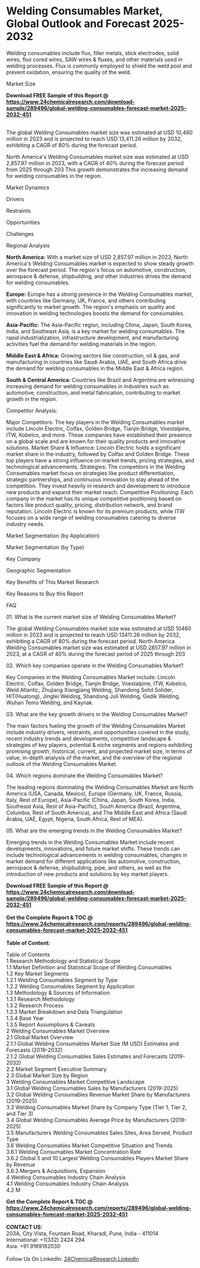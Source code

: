<h1>Welding Consumables Market, Global Outlook and Forecast 2025-2032</h1><p>Welding consumables include flux, filler metals, stick electrodes, solid wires, flux cored wires, SAW wires &amp; fluxes, and other materials used in welding processes. Flux is commonly employed to shield the weld pool and prevent oxidation, ensuring the quality of the weld.</p><p>
Market Size</p><p>
</p><div><b>Download FREE Sample of this Report @ 
            <a href="https://www.24chemicalresearch.com/download-sample/289496/global-welding-consumables-forecast-market-2025-2032-451">
            https://www.24chemicalresearch.com/download-sample/289496/global-welding-consumables-forecast-market-2025-2032-451</a></b></div><br><p>The global Welding Consumables market size was estimated at USD 10,460 million in 2023 and is projected to reach USD 13,411.26 million by 2032, exhibiting a CAGR of 80% during the forecast period.</p><p>
</p><p>North America's Welding Consumables market size was estimated at USD 2,857.97 million in 2023, with a CAGR of 40% during the forecast period from 2025 through 203 This growth demonstrates the increasing demand for welding consumables in the region.</p><p>
Market Dynamics</p><p>
Drivers</p><p>
</p><p>
Restraints</p><p>
</p><p>
Opportunities</p><p>
</p><p>
Challenges</p><p>
</p><p>
Regional Analysis</p><p>
</p><p><strong>North America:</strong> With a market size of USD 2,857.97 million in 2023, North America's Welding Consumables market is expected to show steady growth over the forecast period. The region's focus on automotive, construction, aerospace &amp; defense, shipbuilding, and other industries drives the demand for welding consumables.</p><p>
</p><p><strong>Europe:</strong> Europe has a strong presence in the Welding Consumables market, with countries like Germany, UK, France, and others contributing significantly to market growth. The region's emphasis on quality and innovation in welding technologies boosts the demand for consumables.</p><p>
</p><p><strong>Asia-Pacific:</strong> The Asia-Pacific region, including China, Japan, South Korea, India, and Southeast Asia, is a key market for welding consumables. The rapid industrialization, infrastructure development, and manufacturing activities fuel the demand for welding materials in the region.</p><p>
</p><p><strong>Middle East &amp; Africa:</strong> Growing sectors like construction, oil &amp; gas, and manufacturing in countries like Saudi Arabia, UAE, and South Africa drive the demand for welding consumables in the Middle East &amp; Africa region.</p><p>
</p><p><strong>South &amp; Central America:</strong> Countries like Brazil and Argentina are witnessing increasing demand for welding consumables in industries such as automotive, construction, and metal fabrication, contributing to market growth in the region.</p><p>
Competitor Analysis:</p><p>
</p><p>Major Competitors: The key players in the Welding Consumables market include Lincoln Electric, Colfax, Golden Bridge, Tianjin Bridge, Voestalpine, ITW, Kobelco, and more. These companies have established their presence on a global scale and are known for their quality products and innovative solutions. Market Share &amp; Influence: Lincoln Electric holds a significant market share in the industry, followed by Colfax and Golden Bridge. These top players have a strong influence on market trends, pricing strategies, and technological advancements. Strategies: The competitors in the Welding Consumables market focus on strategies like product differentiation, strategic partnerships, and continuous innovation to stay ahead of the competition. They invest heavily in research and development to introduce new products and expand their market reach. Competitive Positioning: Each company in the market has its unique competitive positioning based on factors like product quality, pricing, distribution network, and brand reputation. Lincoln Electric is known for its premium products, while ITW focuses on a wide range of welding consumables catering to diverse industry needs.</p><p>
Market Segmentation (by Application)</p><p>
</p><p>
Market Segmentation (by Type)</p><p>
</p><p>
Key Company</p><p>
</p><p>
Geographic Segmentation</p><p>
</p><p>
Key Benefits of This Market Research</p><p>
</p><p>
Key Reasons to Buy this Report</p><p>
</p><p>
FAQ</p><p>
01. What is the current market size of Welding Consumables Market?</p><p>
</p><p>The global Welding Consumables market size was estimated at USD 10460 million in 2023 and is projected to reach USD 13411.26 million by 2032, exhibiting a CAGR of 80% during the forecast period. North America Welding Consumables market size was estimated at USD 2857.97 million in 2023, at a CAGR of 40% during the forecast period of 2025 through 203</p><p>
02. Which key companies operate in the Welding Consumables Market?</p><p>
</p><p>Key Companies in the Welding Consumables Market include: Lincoln Electric, Colfax, Golden Bridge, Tianjin Bridge, Voestalpine, ITW, Kobelco, Weld Atlantic, Zhujiang Xiangjiang Welding, Shandong Solid Solider, HIT(Huatong), Jinglei Welding, Shandong Juli Welding, Gedik Welding, Wuhan Temo Welding, and Kaynak.</p><p>
03. What are the key growth drivers in the Welding Consumables Market?</p><p>
</p><p>The main factors fueling the growth of the Welding Consumables Market include industry drivers, restraints, and opportunities covered in the study, recent industry trends and developments, competitive landscape &amp; strategies of key players, potential &amp; niche segments and regions exhibiting promising growth, historical, current, and projected market size, in terms of value, in-depth analysis of the market, and the overview of the regional outlook of the Welding Consumables Market.</p><p>
04. Which regions dominate the Welding Consumables Market?</p><p>
</p><p>The leading regions dominating the Welding Consumables Market are North America (USA, Canada, Mexico), Europe (Germany, UK, France, Russia, Italy, Rest of Europe), Asia-Pacific (China, Japan, South Korea, India, Southeast Asia, Rest of Asia-Pacific), South America (Brazil, Argentina, Columbia, Rest of South America), and The Middle East and Africa (Saudi Arabia, UAE, Egypt, Nigeria, South Africa, Rest of MEA).</p><p>
05. What are the emerging trends in the Welding Consumables Market?</p><p>
</p><p>Emerging trends in the Welding Consumables Market include recent developments, innovations, and future market shifts. These trends can include technological advancements in welding consumables, changes in market demand for different applications like automotive, construction, aerospace &amp; defense, shipbuilding, pipe, and others, as well as the introduction of new products and solutions by key market players.</p><div><b>Download FREE Sample of this Report @ 
            <a href="https://www.24chemicalresearch.com/download-sample/289496/global-welding-consumables-forecast-market-2025-2032-451">
            https://www.24chemicalresearch.com/download-sample/289496/global-welding-consumables-forecast-market-2025-2032-451</a></b></div><br><div><b>Get the Complete Report & TOC @ 
            <a href="https://www.24chemicalresearch.com/reports/289496/global-welding-consumables-forecast-market-2025-2032-451">
            https://www.24chemicalresearch.com/reports/289496/global-welding-consumables-forecast-market-2025-2032-451</a></b></div><br>
            <b>Table of Content:</b><p>Table of Contents<br />
1 Research Methodology and Statistical Scope<br />
1.1 Market Definition and Statistical Scope of Welding Consumables<br />
1.2 Key Market Segments<br />
1.2.1 Welding Consumables Segment by Type<br />
1.2.2 Welding Consumables Segment by Application<br />
1.3 Methodology & Sources of Information<br />
1.3.1 Research Methodology<br />
1.3.2 Research Process<br />
1.3.3 Market Breakdown and Data Triangulation<br />
1.3.4 Base Year<br />
1.3.5 Report Assumptions & Caveats<br />
2 Welding Consumables Market Overview<br />
2.1 Global Market Overview<br />
2.1.1 Global Welding Consumables Market Size (M USD) Estimates and Forecasts (2019-2032)<br />
2.1.2 Global Welding Consumables Sales Estimates and Forecasts (2019-2032)<br />
2.2 Market Segment Executive Summary<br />
2.3 Global Market Size by Region<br />
3 Welding Consumables Market Competitive Landscape<br />
3.1 Global Welding Consumables Sales by Manufacturers (2019-2025)<br />
3.2 Global Welding Consumables Revenue Market Share by Manufacturers (2019-2025)<br />
3.3 Welding Consumables Market Share by Company Type (Tier 1, Tier 2, and Tier 3)<br />
3.4 Global Welding Consumables Average Price by Manufacturers (2019-2025)<br />
3.5 Manufacturers Welding Consumables Sales Sites, Area Served, Product Type<br />
3.6 Welding Consumables Market Competitive Situation and Trends<br />
3.6.1 Welding Consumables Market Concentration Rate<br />
3.6.2 Global 5 and 10 Largest Welding Consumables Players Market Share by Revenue<br />
3.6.3 Mergers & Acquisitions, Expansion<br />
4 Welding Consumables Industry Chain Analysis<br />
4.1 Welding Consumables Industry Chain Analysis<br />
4.2 M</p><div><b>Get the Complete Report & TOC @ 
            <a href="https://www.24chemicalresearch.com/reports/289496/global-welding-consumables-forecast-market-2025-2032-451">
            https://www.24chemicalresearch.com/reports/289496/global-welding-consumables-forecast-market-2025-2032-451</a></b></div><br><b>CONTACT US:</b><br>
            203A, City Vista, Fountain Road, Kharadi, Pune, India - 411014<br>
            International: +1(332) 2424 294<br>
            Asia: +91 9169162030 <br><br>
            Follow Us On LinkedIn: <a href="https://www.linkedin.com/company/24chemicalresearch/">24ChemicalResearch LinkedIn</a>